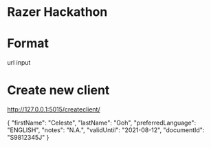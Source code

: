# Razer Hackathon

# Format
url
input

# Create new client
http://127.0.0.1:5015/createclient/

{
    "firstName": "Celeste",
    "lastName": "Goh",
    "preferredLanguage": "ENGLISH",
    "notes": "N.A.",
    "validUntil": "2021-08-12",
    "documentId": "S9812345J"
}